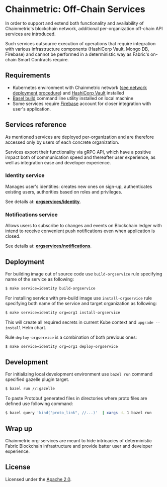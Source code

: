 # Chainmetric: Off-Chain Services

In order to support and extend both functionality and availability of Chainmetric's blockchain network, additional per-organization off-chain API services are introduced.

Such services outsource execution of operations that require integration with various infrastructure components (HashiCorp Vault, Mongo DB, Firebase) and cannot be performed in a deterministic way as Fabric's on-chain Smart Contracts require.

## Requirements
- Kubernetes environment with Chainmetric network ([see network deployment procedure][network deployment]) and [HashiCorp Vault][vault] installed
- [Basel build][bazel] command line utility installed on local machine
- Some services require [Firebase][firebase] account for closer integration with user's application.

[network deployment]: https://github.com/timoth-y/chainmetric-network#Deployment
[vault]: https://www.hashicorp.com/products/vault
[firebase]: https://firebase.google.com
[bazel]: https://bazel.build

## Services reference
As mentioned services are deployed per-organization and are therefore accessed only by users of each concrete organization.

Services export their functionality via gRPC API, which have a positive impact both of communication speed and thereafter user experience, as well as integration ease and developer experience.

### Identity service
Manages user's identities: creates new ones on sign-up, authenticates existing users, authorities based on roles and privileges.

See details at: [**orgservices/identity**](https://github.com/timoth-y/chainmetric-network/tree/main/orgservices/identity).

### Notifications service
Allows users to subscribe to changes and events on Blockchain ledger with intend to receive convenient push notifications even when application is closed.

See details at: [**orgservices/notifications**](https://github.com/timoth-y/chainmetric-network/main/orgservices/notifications).

## Deployment
For building image out of source code use `build-orgservice` rule specifying name of the service as following:
```bash
$ make service=identity build-orgservice
```

For installing service with pre-build image use `install-orgservice` rule specifying both name of the service and target organization as following:
```bash
$ make service=identity org=org1 install-orgservice
```

This will create all required secrets in current Kube context and `upgrade --install` Helm chart.

Rule `deploy-orgservice` is a combination of both previous ones:
```bash
$ make service=identity org=org1 deploy-orgservice
```

## Development
For initializing local development environment use `bazel run` command specified gazelle plugin target.

```bash
$ bazel run //:gazelle
```

To paste Protobuf generated files in directories where proto files are defined use following command:

```bash
$ bazel query 'kind("proto_link", //...)'  | xargs -L 1 bazel run
```

## Wrap up

Chainmetric org-services are meant to hide intricacies of deterministic Fabric Blockchain infrastructure and provide batter user and developer experience.

## License
Licensed under the [Apache 2.0][license file].

[license file]: https://github.com/timoth-y/chainmetric-network/blob/main/LICENSE